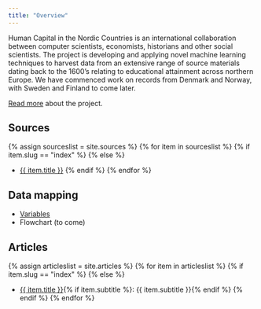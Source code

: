 ```yaml
---
title: "Overview"
---
```


Human Capital in the Nordic Countries is an international collaboration between computer scientists, economists, historians and other social scientists. The project is developing and applying novel machine learning techniques to harvest data from an extensive range of source materials dating back to the 1600’s relating to educational attainment across northern Europe. We have commenced work on records from Denmark and Norway, with Sweden and Finland to come later.

[Read more](about) about the project.

## Sources
{% assign sourceslist = site.sources %}
{% for item in sourceslist %}
  {% if item.slug == "index" %}
  {% else %}
  - <a href="{{ site.baseurl }}{{ item.url }}">{{ item.title }}</a>
  {% endif %}
{% endfor %}

## Data mapping
- [Variables](variables)
- Flowchart (to come)

## Articles
{% assign articleslist = site.articles %}
{% for item in articleslist %}
  {% if item.slug == "index" %}
  {% else %}
  - <a href="{{ site.baseurl }}{{ item.url }}">{{ item.title }}</a>{% if item.subtitle %}: {{ item.subtitle }}{% endif %}
  {% endif %}
{% endfor %}
